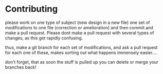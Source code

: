 # Contributing

please work on one type of subject (new design in a new file) one set of modifications to one file (correction or amelioration)
and then commit and make a pull request. 
Please dont make a pull request with several types of changes, as this get rapidly confusing.

thus, make a git branch for each set of modifications, and ask a pull request for each one of these, makes sorting out what happens immensely easier....

don't forget, that as soon the stuff is pulled up you can delete or merge your branches back!
